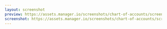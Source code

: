 ```yaml
---
layout: screenshot
preview: https://assets.manager.io/screenshots/chart-of-accounts/screenshot-small.png
screenshot: https://assets.manager.io/screenshots/chart-of-accounts/screenshot-large.png
---
```

